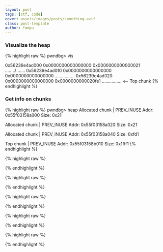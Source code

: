 ```yaml
---
layout: post
tags: [ctf, code]
cover: assets/images/posts/something.avif
class: post-template
author: fanpu
---
```


### Visualize the heap
{% highlight raw %}
pwndbg> vis

0x56239e4ad000	0x0000000000000000	0x0000000000000021	........!.......
0x56239e4ad010	0x0000000000000000	0x0000000000000000	................
0x56239e4ad020	0x0000000000000000	0x0000000000020fe1	................	<-- Top chunk
{% endhighlight %}


### Get info on chunks
{% highlight raw %}
pwndbg> heap
Allocated chunk | PREV_INUSE
Addr: 0x55f03158a000
Size: 0x21

Allocated chunk | PREV_INUSE
Addr: 0x55f03158a020
Size: 0x21

Allocated chunk | PREV_INUSE
Addr: 0x55f03158a040
Size: 0xfd1

Top chunk | PREV_INUSE
Addr: 0x55f03158b010
Size: 0x1fff1
{% endhighlight %}


{% highlight raw %}

{% endhighlight %}


{% highlight raw %}

{% endhighlight %}


{% highlight raw %}

{% endhighlight %}


{% highlight raw %}

{% endhighlight %}


{% highlight raw %}

{% endhighlight %}


